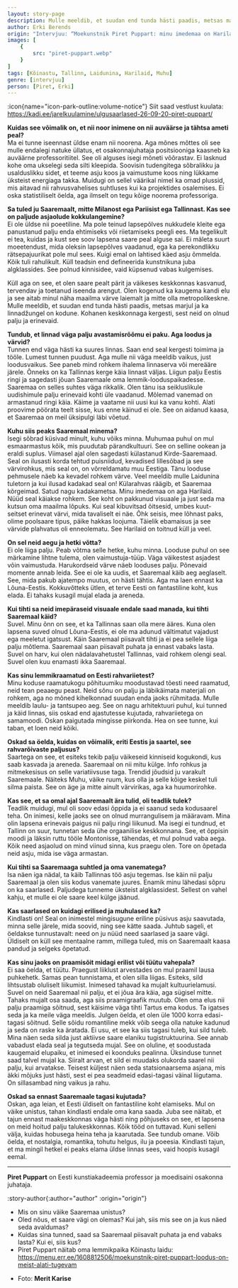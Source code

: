 ```yaml
---
layout: story-page
description: Mulle meeldib, et suudan end tunda hästi paadis, metsas marjul ja ka linnadžungel on kodune.
author: Erki Berends
origin: "Intervjuu: “Moekunstnik Piret Puppart: minu imedemaa on Harilaid”, Saarte Hääl, 6. oktoober 2020."
images: [
    {
        src: "piret-puppart.webp"
    }
]
tags: [Kõinastu, Tallinn, Laidunina, Harilaid, Muhu]
genre: [intervjuu]
person: [Piret, Erki]
---
```


<!-- # {{ $doc.title }} -->

:icon{name="icon-park-outline:volume-notice"} Siit saad vestlust kuulata: https://kadi.ee/jarelkuulamine/ulgusaarlased-26-09-20-piret-puppart/


**Kuidas see võimalik on, et nii noor inimene on nii auväärse ja tähtsa ameti peal?** \
Ma ei tunne iseennast üldse enam nii noorena. Aga mõnes mõttes oli see mulle endalegi natuke üllatus, et osakonnajuhataja positsiooniga kaasneb ka auväärne professoritiitel. See oli alguses isegi mõneti võõrastav. Ei lasknud kohe oma ukselegi seda silti kleepida. Soovisin tudengitega sõbralikku ja usalduslikku sidet, et teeme asju koos ja vaimustume koos ning lükkame üksteist energiaga takka. Muidugi on sellel väärikal nimel ka omad plussid, mis aitavad nii rahvusvahelises suhtluses kui ka projektides osalemises. Ei oska statistiliselt öelda, aga ilmselt on tegu kõige noorema professoriga.

**Sa tuled ju Saaremaalt, mitte Milanost ega Pariisist ega Tallinnast. Kas see on paljude asjaolude kokkulangemine?** \
Ei ole üldse nii poeetiline. Ma pole teinud lapsepõlves nukkudele kleite ega panustanud palju enda ehtimiseks või riietamiseks peegli ees. Ma tegelikult ei tea, kuidas ja kust see soov lapsena saare peal alguse sai. Ei mäleta suurt moeetendust, mida oleksin lapsepõlves vaadanud, ega ka perekondlikku rätsepajuurikat pole mul sees. Kuigi emal on lahtised käed asju õmmelda. Kõik tuli rahulikult. Küll teadsin end defineerida kunstnikuna juba algklassides. See polnud kinnisidee, vaid küpsenud vabas kulgemises.

Küll aga on see, et olen saare pealt pärit ja väikeses keskkonnas kasvanud, tervendav ja toetanud iseenda arengut. Olen kogenud ka kaugema kandi elu ja see aitab minul näha maailma värve laiemalt ja mitte olla metropolikeskne. Mulle meeldib, et suudan end tunda hästi paadis, metsas marjul ja ka linnadžungel on kodune. Kohanen keskkonnaga kergesti, sest neid on olnud palju ja erinevaid.

**Tundub, et linnad väga palju avastamisrõõmu ei paku. Aga loodus ja värvid?** \
Tunnen end väga hästi ka suures linnas. Saan end seal kergesti toimima ja tööle. Lumest tunnen puudust. Aga mulle nii väga meeldib vaikus, just loodusvaikus. See paneb mind rohkem ihalema linnaserva või mereääre järele. Õnneks on ka Tallinnas kerge käia linnast väljas. Liigun palju Eestis ringi ja sagedasti jõuan Saaremaale oma lemmik-looduspaikadesse. Saaremaa on selles suhtes väga rikkalik. Olen tänu isa seikluslikule uudishimule palju erinevaid kohti üle vaadanud. Mõlemad vanemad on armastanud ringi käia. Käime ja vaatame nii uusi kui ka vanu kohti. Alati proovime pöörata teelt sisse, kus enne käinud ei ole. See on aidanud kaasa, et Saaremaa on meil üksipulgi läbi võetud.

**Kuhu siis peaks Saaremaal minema?** \
Isegi sõbrad küsivad minult, kuhu võiks minna. Muhumaa puhul on mul esmaarmastus kõik, mis puudutab pärandkultuuri. See on selline ookean ja eraldi suplus. Viimasel ajal olen sagedasti külastanud Kirde-Saaremaad. Seal on ilusasti korda tehtud puisniidud, kevadised lillesõbad ja see värvirohkus, mis seal on, on võrreldamatu muu Eestiga. Tänu looduse pehmusele näeb ka kevadel rohkem värve. Veel meeldib mulle Laidunina tuletorn ja kui ilusad kadakad seal on! Külarahvas räägib, et Saaremaa kõrgeimad. Satud nagu kadakametsa. Minu imedemaa on aga Harilaid. Nüüd seal käiakse rohkem. See koht on pakkunud visuaale ja just seda ma kutsun oma maailma lõpuks. Kui seal kibuvitsad õitsesid, umbes kuut-seitset erinevat värvi, mida tavaliselt ei näe. Õhk seisis, mee lõhnast paks, olime poolsaare tipus, päike hakkas loojuma. Täielik ebamaisus ja see värvide plahvatus oli enneolematu. See Harilaid on toitnud küll ja veel. 

**On sel neid aegu ja hetki võtta?** \
Ei ole liiga palju. Peab võtma selle hetke, kuhu minna. Looduse puhul on see märkamine lihtne tulema, olen vaimustuja-tüüp. Väga väikestest asjadest võin vaimustuda. Harukordseid värve näeb looduses palju. Põnevaid momente annab leida. See ei ole ka uudis, et Saaremaal käib aeg aeglaselt. See, mida pakub ajatempo muutus, on hästi tähtis. Aga ma laen ennast ka Lõuna-Eestis. Kokkuvõtteks ütlen, et terve Eesti on fantastiline koht, kus elada. Ei tahaks kusagil mujal elada ja areneda.

**Kui tihti sa neid imepäraseid visuaale endale saad manada, kui tihti Saaremaal käid?** \
Suvel. Minu õnn on see, et ka Tallinnas saan olla mere ääres. Kuna olen lapsena suved olnud Lõuna-Eestis, ei ole ma adunud vältimatut vajadust ega meeletut igatsust. Käin Saaremaal piisavalt tihti ja ei pea sellele liiga palju mõtlema. Saaremaal saan piisavalt puhata ja ennast vabaks lasta. Suvel on harv, kui olen nädalavahetustel Tallinnas, vaid rohkem olengi seal. Suvel olen kuu enamasti ikka Saaremaal. 

**Kas sinu lemmikraamatud on Eesti rahvariietest?** \
Minu koduse raamatukogu põhituumiku moodustavad tõesti need raamatud, neid tean peaaegu peast. Neid sõnu on palju ja läbikäimata materjali on rohkem, aga no mõned kihelkonnad suudan enda jaoks rühmitada. Mulle meeldib laulu- ja tantsupeo aeg. See on nagu arhitektuuri puhul, kui tunned ja käid linnas, siis oskad end ajastutesse kujutada, rahvariietega on samamoodi. Oskan paigutada mingisse piirkonda. Hea on see tunne, kui taban, et loen neid kõiki.

**Oskad sa öelda, kuidas on võimalik, eriti Eestis ja saartel, see rahvarõivaste paljusus?** \
Saartega on see, et esiteks tekib palju väikeseid kinniseid kogukondi, kus saab kasvada ja areneda. Saaremaal on nii mitu külge. Info rohkus ja mitmekesisus on selle variatiivsuse taga. Trendid jõudsid ju varakult Saaremaale. Näiteks Muhu, väike ruum, kus olla ja selle kõige keskel tuli silma paista. See on äge ja mitte ainult värvirikas, aga ka huumorirohke.

**Kas see, et sa omal ajal Saaremaalt ära tulid, oli teadlik tulek?** \
Teadlik muidugi, mul oli soov edasi õppida ja ei saanud seda kodusaarel teha. On inimesi, kelle jaoks see on olnud murrangulisem ja määravam. Mina olin lapsena erinevais paigus nii palju ringi liikunud. Ma isegi ei tundnud, et Tallinn on suur, tunnetan seda ühe orgaanilise keskkonnana. See, et õppisin moodi ja läksin ruttu tööle Montonisse, tähendas, et mul polnud vaba aega. Kõik need asjaolud on mind viinud sinna, kus praegu olen. Tore on õpetada neid asju, mida ise väga armastan.

**Kui tihti sa Saaremaaga suhtled ja oma vanematega?** \
Isa näen iga nädal, ta käib Tallinnas töö asju tegemas. Ise käin nii palju Saaremaal ja olen siis kodus vanemate juures. Enamik minu lähedasi sõpru on ka saarlased. Paljudega tunneme üksteist algklassidest. Sellest on vahel kahju, et mulle ei ole saare keel külge jäänud.

**Kas saarlased on kuidagi erilised ja muhulased ka?** \
Kindlasti on! Seal on inimestel mingisugune eriline püsivus asju saavutada, minna selle järele, mida soovid, ning see kätte saada. Juhtub sageli, et öeldakse tunnustavalt: need on ju nüüd need saarlased ja saare vägi. Üldiselt on küll see mentaalne ramm, millega tuled, mis on Saaremaalt kaasa pandud ja selgeks õpetatud.

**Kas sinu jaoks on praamisõit midagi erilist või tüütu vahepala?** \
Ei saa öelda, et tüütu. Praegust liiklust arvestades on mul praamil lausa puhkehetk. Samas pean tunnistama, et olen silla liigas. Esiteks, sild lihtsustab oluliselt liikumist. Inimesed tahavad ka mujalt kultuurielamusi. Suvel on neid Saaremaal nii palju, et ei jõua ära käia, aga sügisel mitte. Tahaks mujalt osa saada, aga siis praamigraafik muutub. Olen oma elus nii palju praamiga sõitnud, sest käisime väga tihti Tartus ema kodus. Ta igatses seda ja ka meile väga meeldis. Julgen öelda, et olen üle 1000 korra edasi-tagasi sõitnud. Selle sõidu romantiline mekk võib seega olla natuke kadunud ja seda on raske ka äratada. Ei usu, et see ka siis tagasi tuleb, kui sild tuleb. Mina näen seda silda just aktiivse saare elaniku tugistruktuurina. See annab vabadust elada seal ja tegutseda mujal. See on oluline, et soodustada kaugemaid elupaiku, et inimesed ei koonduks pealinna. Üksinduse tunnet saad talvel mujal ka. Siiralt arvan, et sild ei muudaks olukorda saarel nii palju, kui arvatakse. Teisest küljest näen seda statsionaarsema asjana, mis äkki mõjuks just hästi, sest ei pea seadmeid edasi-tagasi väinal liigutama. On sillasambad ning vaikus ja rahu.

**Oskad sa ennast Saaremaale tagasi kujutada?** \
Oskan, aga leian, et Eesti üldiselt on fantastiline koht elamiseks. Mul on väike unistus, tahan kindlasti endale oma kana saada. Juba see näitab, et tajun ennast maakeskkonnas väga hästi ning põhjuseks on see, et lapsena on meid hoitud palju talukeskkonnas. Kõik tööd on tuttavad. Kuni selleni välja, kuidas hobusega heina teha ja kaarutada. See tundub omane. Võib öelda, et nostalgia, romantika, tohutu helgus, ilu ja poeesia. Kindlasti tajun, et ma mingil hetkel ei peaks elama üldse linnas sees, vaid hoopis kusagil eemal.

<hr />

**Piret Puppart** on Eesti kunstiakadeemia professor ja moedisaini osakonna juhataja.




:story-author{:author="author" :origin="origin"}

<details-wrapper summary="Mis mõtted tekkisid?">

- Mis on sinu väike Saaremaa unistus?
- Oled nõus, et saare vägi on olemas? Kui jah, siis mis see on ja kus näed seda avaldumas?
- Kuidas sina tunned, saad sa Saaremaal piisavalt puhata ja end vabaks lasta? Kui ei, siis kus?
- Piret Puppart näitab oma lemmikpaika Kõinastu laidu: https://menu.err.ee/1608812506/moekunstnik-piret-puppart-loodus-on-meist-alati-tugevam

</details-wrapper>


<details-wrapper summary="Allikad" class="text-sm" icon="icon-park-outline:document-folder">

- Foto: **Merit Karise**

</details-wrapper>